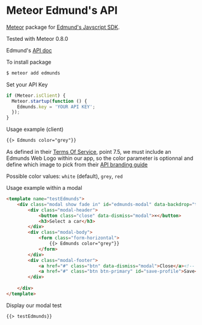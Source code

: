 Meteor Edmund's API
==========

[Meteor](https://www.meteor.com/) package for [Edmund's Javscript SDK](https://github.com/EdmundsAPI/sdk-javascript).

Tested with Meteor 0.8.0

Edmund's [API doc](http://developer.edmunds.com/)


To install package
```sh
$ meteor add edmunds
```

Set your API Key
``` javascript
if (Meteor.isClient) {
  Meteor.startup(function () {
    Edmunds.key = 'YOUR API KEY';
  });
}
```

Usage example (client)
``` HTML
{{> Edmunds color="grey"}}
```
As defined in their [Terms Of Service](http://developer.edmunds.com/terms_of_service/index.html), point 7.5, we must include an Edmunds Web Logo within our app, so the color parameter is optionnal and define which image to pick from their [API branding guide](http://developer.edmunds.com/api_branding_guide/)

Possible color values: `white` (default), `grey`, `red`


Usage example within a modal
``` HTML
<template name="testEdmunds">
	<div class="modal show fade in" id="edmunds-modal" data-backdrop="true" style="width:auto">
		<div class="modal-header">
			<button class="close" data-dismiss="modal">×</button>
			<h3>Select a car</h3>
		</div>
		<div class="modal-body">
			<form class="form-horizontal">
				{{> Edmunds color="grey"}}
			</form>
		</div>
		<div class="modal-footer">
			<a href="#" class="btn" data-dismiss="modal">Close</a><!-- note the use of "data-dismiss" -->
			<a href="#" class="btn btn-primary" id="save-profile">Save</a>
		</div>
		
	</div>
</template>
```

Display our modal test
``` HTML
{{> testEdmunds}}
```
